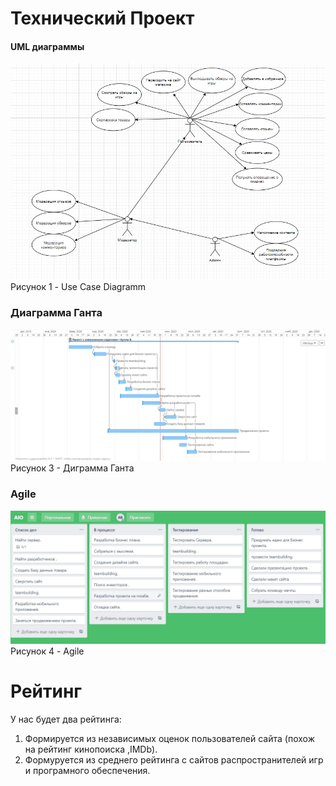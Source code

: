 # Технический Проект

#### UML диаграммы

![Диаграмма Use Case](/Diag/Use_Case.jpg)
Рисунок 1 - Use Case Diagramm

### Диаграмма Ганта
![Диаграма Ганта](/Diag/Gant.jpg)
Рисунок 3 - Диграмма Ганта

### Agile
![Agile](/Diag/Agile.jpg)
Рисунок 4 - Agile

# Рейтинг
У нас будет два рейтинга:
1. Формируется из независимых оценок пользователей сайта (похож на рейтинг кинопоиска ,IMDb).
2. Формуруется из среднего рейтинга с сайтов распространителей игр и програмного обеспечения.